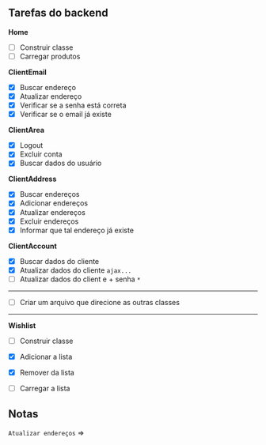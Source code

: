## Tarefas do backend

**Home**
- [ ] Construir classe
- [ ] Carregar produtos

**ClientEmail**
- [x] Buscar endereço
- [x] Atualizar endereço
- [x] Verificar se a senha está correta
- [x] Verificar se o email já existe

**ClientArea**
- [x] Logout
- [x] Excluir conta
- [x] Buscar dados do usuário

**ClientAddress**
- [x] Buscar endereços
- [x] Adicionar endereços
- [x] Atualizar endereços
- [x] Excluir endereços
- [x] Informar que tal endereço já existe

**ClientAccount**
- [x] Buscar dados do cliente
- [x] Atualizar dados do cliente `ajax...`
- [ ] Atualizar dados do client e + senha `*`

---

- [ ] Criar um arquivo que direcione as outras classes

---
**Wishlist**
- [ ] Construir classe
- [x] Adicionar a lista
- [x] Remover da lista
- [ ] Carregar a lista


## Notas

`Atualizar endereços` => 

